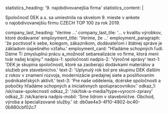 statistics_heading: '9. najobdivovanejšia firma'
statistics_content: |
  <p>Spoločnosť DEK a.s. sa umiestnila na skvelom 9. mieste v ankete o&nbsp;najobdivovanejšiu firmu CZECH TOP 100 za rok 2019.
  </p>
  
company_last_heading: 'Veríme …'
company_last_tile: '… v kvalitu výrobkov, ktoré dodávame'
employment_title: 'Veríme, že …'
employment_paragraph: 'že poctivosť k sebe, kolegom, zákazníkom, dodávateľom i štátnej správe je základom úspešného vzťahu.'
employment_card: "Hľadáme schopných ľudí. Dáme Ti zmysluplnú prácu a\_možnosť sebarealizácie vo firme, ktorá mení tvár našej krajiny."
nadpis-1: spoločnosti
nadpis-2: 'Výročné správy'
text-1: 'DEK je skupina spoločností, ktoré sa zaoberajú dodávkami materiálov a služieb pre stavebníctvo.'
text-2: 'Uplynulý rok bol pre skupinu DEK ďalším z rokov v znamení rozvoja, modernizácie predajnej siete a posilňovaním podnikateľských aktivít.'
text-3: 'Pre naše oddelenia, dcérske spoločnosti a pobočky hľadáme schopných a iniciatívnych spolupracovníkov.'
odkaz_1: /sk/nase-spolecnosti
odkaz_2: '/sk/tisk-a-media?type=vyrocni-zpravy'
odkaz_3: /sk/kariera
nadpis-mobil: 'Sme lídrom v stavebníctve. Obchod, výroba a špecializované služby.'
id: db0ae4e3-4f10-4802-bc40-0b880cbf02c7

